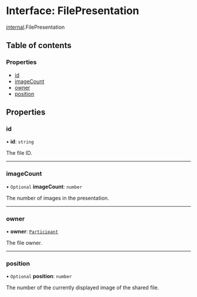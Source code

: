 # Interface: FilePresentation

[internal](../modules/internal.md).FilePresentation

## Table of contents

### Properties

- [id](internal.FilePresentation.md#id)
- [imageCount](internal.FilePresentation.md#imagecount)
- [owner](internal.FilePresentation.md#owner)
- [position](internal.FilePresentation.md#position)

## Properties

### id

• **id**: `string`

The file ID.

___

### imageCount

• `Optional` **imageCount**: `number`

The number of images in the presentation.

___

### owner

• **owner**: [`Participant`](internal.Participant.md)

The file owner.

___

### position

• `Optional` **position**: `number`

The number of the currently displayed image of the shared file.

